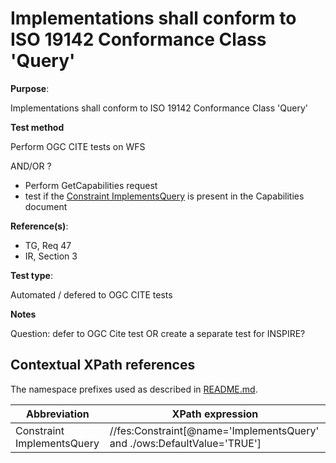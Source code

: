 # Implementations shall conform to ISO 19142 Conformance Class 'Query'

**Purpose**: 

Implementations shall conform to ISO 19142 Conformance Class 'Query'

**Test method**

Perform OGC CITE tests on WFS

AND/OR ?

* Perform GetCapabilities request
* test if the [Constraint ImplementsQuery](#implementsquery) is present in the Capabilities document

**Reference(s)**: 

* TG, Req 47
* IR, Section 3

**Test type**: 

Automated / defered to OGC CITE tests

**Notes**

Question: defer to OGC Cite test OR create a separate test for INSPIRE?

## Contextual XPath references

The namespace prefixes used as described in [README.md](README.md#namespaces).

Abbreviation                                               |  XPath expression
---------------------------------------------------------- | -------------------------------------------------------------------------
Constraint ImplementsQuery <a name="implementsquery"></a> | //fes:Constraint[@name='ImplementsQuery' and ./ows:DefaultValue='TRUE']
